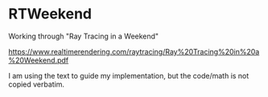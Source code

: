 # RTWeekend
Working through "Ray Tracing in a Weekend"

https://www.realtimerendering.com/raytracing/Ray%20Tracing%20in%20a%20Weekend.pdf

I am using the text to guide my implementation, but the code/math is not copied verbatim.

